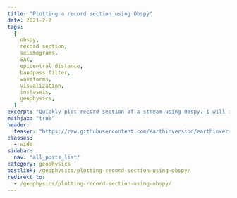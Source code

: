 ```yaml
---
title: "Plotting a record section using Obspy"
date: 2021-2-2
tags:
  [
    obspy,
    record section,
    seismograms,
    SAC,
    epicentral distance,
    bandpass filter,
    waveforms,
    visualization,
    instaseis,
    geophysics,
  ]
excerpt: "Quickly plot record section of a stream using Obspy. I will introduce you how to make a stream from a set of SAC data, plot the record section and store it as a figure."
mathjax: "true"
header:
  teaser: "https://raw.githubusercontent.com/earthinversion/earthinversion-images/main/images/obspy-record-section/recordSection5.webp"
classes:
  - wide
sidebar:
  nav: "all_posts_list"
category: geophysics
postlink: /geophysics/plotting-record-section-using-obspy/
redirect_to:
  - /geophysics/plotting-record-section-using-obspy/
---
```

